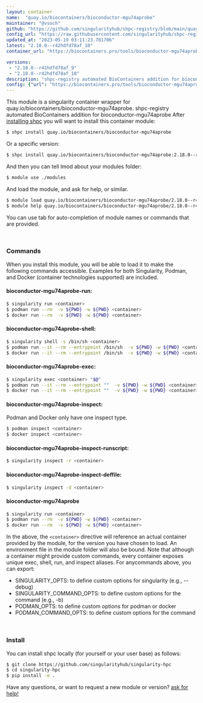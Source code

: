 ```yaml
---
layout: container
name:  "quay.io/biocontainers/bioconductor-mgu74aprobe"
maintainer: "@vsoch"
github: "https://github.com/singularityhub/shpc-registry/blob/main/quay.io/biocontainers/bioconductor-mgu74aprobe/container.yaml"
config_url: "https://raw.githubusercontent.com/singularityhub/shpc-registry/main/quay.io/biocontainers/bioconductor-mgu74aprobe/container.yaml"
updated_at: "2023-05-19 03:11:23.781706"
latest: "2.18.0--r42hdfd78af_10"
container_url: "https://biocontainers.pro/tools/bioconductor-mgu74aprobe"

versions:
 - "2.18.0--r41hdfd78af_9"
 - "2.18.0--r42hdfd78af_10"
description: "shpc-registry automated BioContainers addition for bioconductor-mgu74aprobe"
config: {"url": "https://biocontainers.pro/tools/bioconductor-mgu74aprobe", "maintainer": "@vsoch", "description": "shpc-registry automated BioContainers addition for bioconductor-mgu74aprobe", "latest": {"2.18.0--r42hdfd78af_10": "sha256:9f6b12fa6b175f2931df0d586d509ed4e78fabb53d0fd4b579813dc1e2567f66"}, "tags": {"2.18.0--r41hdfd78af_9": "sha256:e0d2a73d788679aad6e9a6447aba3257106f3e84ba367040ffca86c72f01e7fb", "2.18.0--r42hdfd78af_10": "sha256:9f6b12fa6b175f2931df0d586d509ed4e78fabb53d0fd4b579813dc1e2567f66"}, "docker": "quay.io/biocontainers/bioconductor-mgu74aprobe"}
---
```


This module is a singularity container wrapper for quay.io/biocontainers/bioconductor-mgu74aprobe.
shpc-registry automated BioContainers addition for bioconductor-mgu74aprobe
After [installing shpc](#install) you will want to install this container module:


```bash
$ shpc install quay.io/biocontainers/bioconductor-mgu74aprobe
```

Or a specific version:

```bash
$ shpc install quay.io/biocontainers/bioconductor-mgu74aprobe:2.18.0--r42hdfd78af_10
```

And then you can tell lmod about your modules folder:

```bash
$ module use ./modules
```

And load the module, and ask for help, or similar.

```bash
$ module load quay.io/biocontainers/bioconductor-mgu74aprobe/2.18.0--r42hdfd78af_10
$ module help quay.io/biocontainers/bioconductor-mgu74aprobe/2.18.0--r42hdfd78af_10
```

You can use tab for auto-completion of module names or commands that are provided.

<br>

### Commands

When you install this module, you will be able to load it to make the following commands accessible.
Examples for both Singularity, Podman, and Docker (container technologies supported) are included.

#### bioconductor-mgu74aprobe-run:

```bash
$ singularity run <container>
$ podman run --rm  -v ${PWD} -w ${PWD} <container>
$ docker run --rm  -v ${PWD} -w ${PWD} <container>
```

#### bioconductor-mgu74aprobe-shell:

```bash
$ singularity shell -s /bin/sh <container>
$ podman run --it --rm --entrypoint /bin/sh  -v ${PWD} -w ${PWD} <container>
$ docker run --it --rm --entrypoint /bin/sh  -v ${PWD} -w ${PWD} <container>
```

#### bioconductor-mgu74aprobe-exec:

```bash
$ singularity exec <container> "$@"
$ podman run --it --rm --entrypoint ""  -v ${PWD} -w ${PWD} <container> "$@"
$ docker run --it --rm --entrypoint ""  -v ${PWD} -w ${PWD} <container> "$@"
```

#### bioconductor-mgu74aprobe-inspect:

Podman and Docker only have one inspect type.

```bash
$ podman inspect <container>
$ docker inspect <container>
```

#### bioconductor-mgu74aprobe-inspect-runscript:

```bash
$ singularity inspect -r <container>
```

#### bioconductor-mgu74aprobe-inspect-deffile:

```bash
$ singularity inspect -d <container>
```



#### bioconductor-mgu74aprobe

```bash
$ singularity run <container>
$ podman run --rm  -v ${PWD} -w ${PWD} <container>
$ docker run --rm  -v ${PWD} -w ${PWD} <container>
```


In the above, the `<container>` directive will reference an actual container provided
by the module, for the version you have chosen to load. An environment file in the
module folder will also be bound. Note that although a container
might provide custom commands, every container exposes unique exec, shell, run, and
inspect aliases. For anycommands above, you can export:

 - SINGULARITY_OPTS: to define custom options for singularity (e.g., --debug)
 - SINGULARITY_COMMAND_OPTS: to define custom options for the command (e.g., -b)
 - PODMAN_OPTS: to define custom options for podman or docker
 - PODMAN_COMMAND_OPTS: to define custom options for the command

<br>

### Install

You can install shpc locally (for yourself or your user base) as follows:

```bash
$ git clone https://github.com/singularityhub/singularity-hpc
$ cd singularity-hpc
$ pip install -e .
```

Have any questions, or want to request a new module or version? [ask for help!](https://github.com/singularityhub/singularity-hpc/issues)